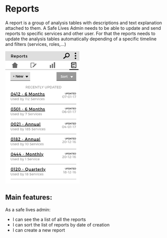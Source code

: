 # Reports

A report is a group of analysis tables with descriptions and text explanation attached to them. A Safe Lives Admin needs to be able to update and send reports to specific services and other user. For that the reports needs to update the analysis tables automatically depending of a specific timeline and filters (services, roles,...)

![reports](../img/reports.png)

## Main features:

As a safe lives admin:

- I can see the a list of all the reports
- I can sort the list of reports by date of creation
- I can create a new report
